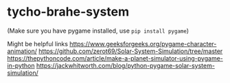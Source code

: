 # tycho-brahe-system

(Make sure you have pygame installed, use ```pip install pygame```)

Might be helpful links
https://www.geeksforgeeks.org/pygame-character-animation/
https://github.com/zerot69/Solar-System-Simulation/tree/master
https://thepythoncode.com/article/make-a-planet-simulator-using-pygame-in-python
https://jackwhitworth.com/blog/python-pygame-solar-system-simulation/
